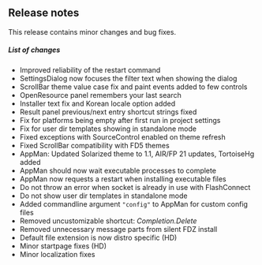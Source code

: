## Release notes 

This release contains minor changes and bug fixes.

##### List of changes

 * Improved reliability of the restart command
 * SettingsDialog now focuses the filter text when showing the dialog
 * ScrollBar theme value case fix and paint events added to few controls
 * OpenResource panel remembers your last search
 * Installer text fix and Korean locale option added
 * Result panel previous/next entry shortcut strings fixed
 * Fix for platforms being empty after first run in project settings
 * Fix for user dir templates showing in standalone mode
 * Fixed exceptions with SourceControl enabled on theme refresh
 * Fixed ScrollBar compatibility with FD5 themes
 * AppMan: Updated Solarized theme to 1.1, AIR/FP 21 updates, TortoiseHg added
 * AppMan should now wait executable processes to complete
 * AppMan now requests a restart when installing executable files
 * Do not throw an error when socket is already in use with FlashConnect
 * Do not show user dir templates in standalone mode
 * Added commandline argument `"config"` to AppMan for custom config files
 * Removed uncustomizable shortcut: _Completion.Delete_
 * Removed unnecessary message parts from silent FDZ install
 * Default file extension is now distro specific (HD)
 * Minor startpage fixes (HD)
 * Minor localization fixes